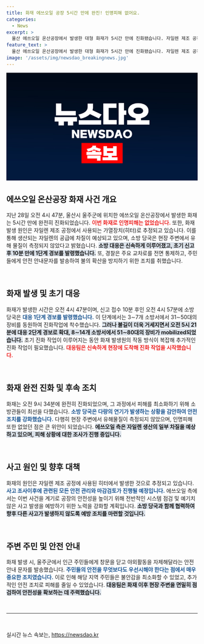 ```yaml
---
title: 화재 에쓰오일 공장 5시간 만에 완진! 인명피해 없어요.
categories:
  - News
excerpt: >
  울산 에쓰오일 온산공장에서 발생한 대형 화재가 5시간 만에 진화됐습니다. 자일렌 제조 공정에서 발생한 화재는 인명피해 없이 강력한 불기둥과 연기를 동반하며 긴급 대응을 촉발했습니다.
feature_text: >
  울산 에쓰오일 온산공장에서 발생한 대형 화재가 5시간 만에 진화됐습니다. 자일렌 제조 공정에서 발생한 화재는 인명피해 없이 강력한 불기둥과 연기를 동반하며 긴급 대응을 촉발했습니다.
image: '/assets/img/newsdao_breakingnews.jpg'
---
```


<p><img src="/assets/img/newsdao_breakingnews.jpg" alt="firstkoreanews 속보" /></p>

<h2 data-ke-size="size26">에쓰오일 온산공장 화재 사건 개요</h2>

<p data-ke-size="size16">지난 28일 오전 4시 47분, 울산시 울주군에 위치한 에쓰오일 온산공장에서 발생한 화재는 5시간 만에 완전히 진화되었습니다. <b><span style="color: #ee2323;">이번 화재로 인명피해는 없었습니다.</span></b> 또한, 화재 발생 원인은 자일렌 제조 공정에서 사용되는 가열장치(히터)로 추정되고 있습니다. 이를 통해 생산되는 자일렌의 공급에 차질이 예상되고 있으며, 소방 당국은 현장 주변에서 유해 물질이 측정되지 않았다고 밝혔습니다. <b><span style="background-color: #21538527;">소방 대응은 신속하게 이루어졌고, 초기 신고 후 10분 만에 1단계 경보를 발령했습니다.</span></b> 또, 경찰은 주요 교차로를 전면 통제하고, 주민들에게 안전 안내문자를 발송하여 불의 확산을 방지하기 위한 조치를 취했습니다.</p>

<p data-ke-size="size16">&nbsp;</p>

<h2 data-ke-size="size26">화재 발생 및 초기 대응</h2>

<p data-ke-size="size16">화재가 발생한 시간은 오전 4시 47분이며, 신고 접수 10분 후인 오전 4시 57분에 소방 당국은 <b><span style="color: #1a5490;">대응 1단계 경보를 발령했습니다.</span></b> 이 단계에서는 3∼7개 소방서에서 31∼50대의 장비를 동원하여 진화작업에 착수했습니다. <b><span style="background-color: #21538527;">그러나 불길이 더욱 거세지면서 오전 5시 21분에 대응 2단계 경보로 확대, 8∼14개 소방서에서 51∼80대의 장비가 mobilized되었습니다.</span></b> 초기 진화 작업이 이루어지는 동안 화재 발생원의 작동 방식이 복잡해 추가적인 진화 작업이 필요했습니다. <b><span style="color: #ee2323;">대응팀은 신속하게 현장에 도착해 진화 작업을 시작했습니다.</span></b></p>

<p data-ke-size="size16">&nbsp;</p>

<h2 data-ke-size="size26">화재 완전 진화 및 후속 조치</h2>

<p data-ke-size="size16">화재는 오전 9시 34분에 완전히 진화되었으며, 그 과정에서 피해를 최소화하기 위해 소방관들이 최선을 다했습니다. <b><span style="color: #1a5490;">소방 당국은 다량의 연기가 발생하는 상황을 감안하여 안전 조치를 강화했습니다.</span></b> 다행히 현장 주변에서 유해물질이 측정되지 않았으며, 인명피해 또한 없었던 점은 큰 위안이 되었습니다. <b><span style="background-color: #21538527;">에쓰오일 측은 자일렌 생산의 일부 차질을 예상하고 있으며, 피해 상황에 대한 조사가 진행 중입니다.</span></b> </p>

<p data-ke-size="size16">&nbsp;</p>

<h2 data-ke-size="size26">사고 원인 및 향후 대책</h2>

<p data-ke-size="size16">화재의 원인은 자일렌 제조 공정에 사용된 히터에서 발생한 것으로 추정되고 있습니다. <b><span style="color: #1a5490;">사고 조사이후에 관련된 모든 안전 관리와 마감검토가 진행될 예정입니다.</span></b> 에쓰오일 측에서는 이번 사건을 계기로 공장의 안전성을 높이기 위해 전반적인 시스템 점검 및 예기치 않은 사고 발생을 예방하기 위한 노력을 강화할 계획입니다. <b><span style="background-color: #21538527;">소방 당국과 함께 협력하여 향후 다른 사고가 발생하지 않도록 예방 조치를 마련할 것입니다.</span></b></p>

<p data-ke-size="size16">&nbsp;</p>

<h2 data-ke-size="size26">주변 주민 및 안전 안내</h2>

<p data-ke-size="size16">화재 발생 시, 울주군에서 인근 주민들에게 창문을 닫고 야외활동을 자제해달라는 안전 안내 문자를 발송했습니다. <b><span style="color: #1a5490;">주민들의 안전을 무엇보다도 우선시해야 한다는 점에서 매우 중요한 조치였습니다.</span></b> 이로 인해 해당 지역 주민들은 불안감을 최소화할 수 있었고, 추가적인 안전 조치로 피해를 줄일 수 있었습니다. <b><span style="background-color: #21538527;">대응팀은 화재 이후 현장 주변을 면밀히 점검하여 안전성을 확보하는 데 주력했습니다.</span></b></p>

<p data-ke-size="size16">&nbsp;</p>

<hr>

<p data-ke-size="size16">&nbsp;</p>
실시간 뉴스 속보는, <a href="https://newsdao.kr" rel="dofollow">https://newsdao.kr</a>


